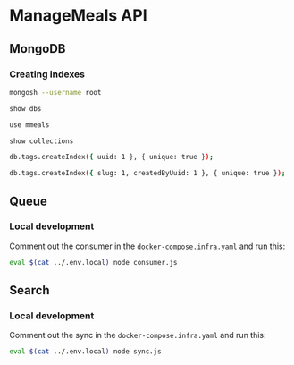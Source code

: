 # ManageMeals API

## MongoDB

### Creating indexes

```sh
mongosh --username root

show dbs

use mmeals

show collections

db.tags.createIndex({ uuid: 1 }, { unique: true });

db.tags.createIndex({ slug: 1, createdByUuid: 1 }, { unique: true });
```

## Queue

### Local development

Comment out the consumer in the `docker-compose.infra.yaml` and run this:

```sh
eval $(cat ../.env.local) node consumer.js
```

## Search

### Local development

Comment out the sync in the `docker-compose.infra.yaml` and run this:

```sh
eval $(cat ../.env.local) node sync.js
```
